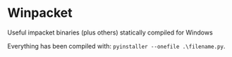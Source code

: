 # Winpacket

Useful impacket binaries (plus others) statically compiled for Windows

Everything has been compiled with: `pyinstaller --onefile .\filename.py`.
